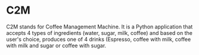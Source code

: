 # C2M
C2M stands for Coffee Management Machine. It is a Python application that accepts 4 types of ingredients (water, sugar, milk, coffee) and based on the user's choice, produces one of 4 drinks (Espresso, coffee with milk, coffee with milk and sugar or coffee with sugar.

